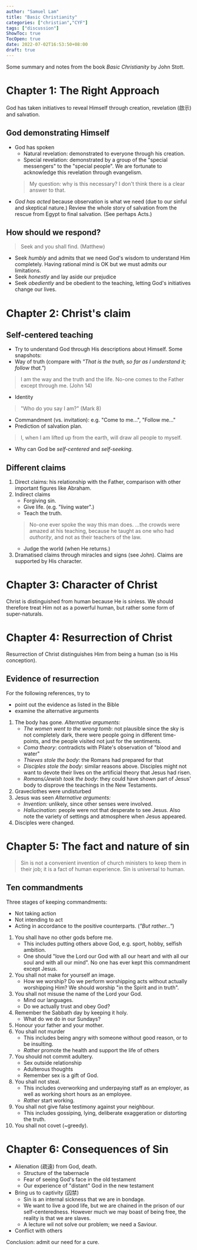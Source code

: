 ```yaml
---
author: "Samuel Lam"
title: "Basic Christianity"
categories: ["christian","CYF"]
tags: ["discussion"]
ShowToc: true
TocOpen: true
date: 2022-07-02T16:53:50+08:00
draft: true
---
```


Some summary and notes from the book *Basic Christianity* by John Stott.

# Chapter 1: The Right Approach
God has taken initiatives to reveal Himself through creation, revelation (啟示) and salvation.

## God demonstrating Himself
- God has spoken
    - Natural revelation: demonstrated to everyone through his creation.
    - Special revelation: demonstrated by a group of the "special messengers" to the "special people". We are fortunate to acknowledge this revelation through evangelism.
    > My question: why is this necessary? I don't think there is a clear answer to that.
- *God has acted* because observation is what we need (due to our sinful and skeptical nature.) Review the whole story of salvation from the rescue from Egypt to final salvation. (See perhaps Acts.)

## How should we respond?
> Seek and you shall find. (Matthew)
- Seek *humbly* and admits that we need God's wisdom to understand Him completely. Having rational mind is OK but we must admits our limitations.
- Seek *honestly* and lay aside our prejudice
- Seek *obediently* and be obedient to the teaching, letting God's initiatives change our lives.

# Chapter 2: Christ's claim
## Self-centered teaching
- Try to understand God through His descriptions about Himself.
Some snapshots:
- Way of truth (compare with *"That is the truth, so far as I understand it; follow that."*) 
> I am the way and the truth and the life. No-one comes to the Father except through me. (John 14)
- Identity
> "Who do you say I am?" (Mark 8)
- Commandment (vs. invitation): e.g. "Come to me...", "Follow me..."
- Prediction of salvation plan.
> I, when I am lifted up from the earth, will draw all people to myself.
- Why can God be *self-centered* and *self-seeking*.

## Different claims
1. Direct claims: his relationship with the Father, comparison with other important figures like Abraham.
2. Indirect claims
    - Forgiving sin.
    - Give life. (e.g. "living water".)
    - Teach the truth. 
    > No-one ever spoke the way this man does.
    > ...the crowds were amazed at his teaching, because he taught as one who had *authority*, and not as their teachers of the law.
    - Judge the world (when He returns.)
3. Dramatised claims through miracles and signs (see John).
Claims are supported by His character.

# Chapter 3: Character of Christ
Christ is distinguished from human because He is sinless. We should therefore treat Him not as a powerful human, but rather some form of super-naturals. 

# Chapter 4: Resurrection of Christ
Resurrection of Christ distinguishes Him from being a human (so is His conception).

## Evidence of resurrection
For the following references, try to
- point out the evidence as listed in the Bible
- examine the alternative arguments

1. The body has gone.
    *Alternative arguments:*
    - *The women went to the wrong tomb*: not plausible since the sky is not completely dark, there were people going in different time-points, and the people visited not just for the sentiments.
    - *Coma theory*: contradicts with Pilate's observation of "blood and water"
    - *Thieves stole the body*: the Romans had prepared for that
    - *Disciples stole the body*: similar reasons above. Disciples might not want to devote their lives on the artificial theory that Jesus had risen.
    - *Romans/Jewish took the body*: they could have shown part of Jesus' body to disprove the teachings in the New Testaments.
2. Graveclothes were undisturbed
3. Jesus was seen
    *Alternative arguments:*
    - *Invention:* unlikely, since other senses were involved.
    - *Hallucination:* people were not that desperate to see Jesus. Also note the variety of settings and atmosphere when Jesus appeared.
4. Disciples were changed.

# Chapter 5: The fact and nature of sin
> Sin is not a convenient invention of church ministers to keep them in their job; it is a fact of human experience.
Sin is universal to human.

## Ten commandments
Three stages of keeping commandments:
- Not taking action
- Not intending to act
- Acting in accordance to the positive counterparts. (*"But rather..."*)

1. You shall have no other gods before me.
    - This includes putting others above God, e.g. sport, hobby, selfish ambition.
    - One should "love the Lord our God with all our heart and with all our soul and with all our mind". No one has ever kept this commandment except Jesus.
2. You shall not make for yourself an image.
    - How we worship? Do we perform worshipping acts without actually worshipping Him? We should worship "in the Spirit and in truth".
3. You shall not misuse the name of the Lord your God.
    - Mind our languages.
    - Do we actually trust and obey God?
4. Remember the Sabbath day by keeping it holy.
    - What do we do in our Sundays?
5. Honour your father and your mother.
6. You shall not murder
    - This includes being angry with someone without good reason, or to be insulting.
    - *Rather* promote the health and support the life of others
7. You should not commit adultery.
    - Sex outside relationship
    - Adulterous thoughts
    - Remember sex is a gift of God.
8. You shall not steal.
    - This includes overworking and underpaying staff as an employer, as well as working short hours as an employee.
    - *Rather* start working.
9. You shall not give false testimony against your neighbour.
    - This includes gossiping, lying, deliberate exaggeration or distorting the truth.
10. You shall not covet (~greedy).

# Chapter 6: Consequences of Sin
- Alienation (疏遠) from God, death.
    - Structure of the tabernacle
    - Fear of seeing God's face in the old testament
    - Our experience of "distant" God in the new testament
- Bring us to captivity (囚禁)
    - Sin is an internal sickness that we are in bondage.
    - We want to live a good life, but we are chained in the prison of our self-centeredness. However much we may boast of being free, the reality is that we are slaves.
    - A lecture wil not solve our problem; we need a Saviour.
- Conflict with others

Conclusion: admit our need for a cure.